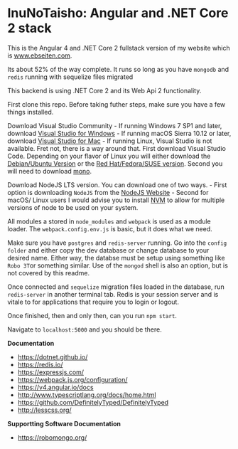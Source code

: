 # InuNoTaisho: Angular and .NET Core 2 stack

This is the Angular 4 and .NET Core 2 fullstack version of my website which is www.ebseiten.com.

Its about 52% of the way complete. It runs so long as you have `mongodb` and `redis` running with sequelize files migrated

This backend is using .NET Core 2 and its Web Api 2 functionality.

First clone this repo. Before taking futher steps, make sure you have a few things installed. 

Download Visual Studio Community 
    - If running Windows 7 SP1 and later, download [Visual Studio for Windows](https://www.visualstudio.com/thank-you-downloading-visual-studio/?sku=Community&rel=15) 
    - If running macOS Sierra 10.12 or later, download [Visual Studio for Mac](https://www.visualstudio.com/thank-you-downloading-visual-studio-mac/?sku=communitymac&rel=15#)
    - If running Linux, Visual Studio is not available. Fret not, there is a way around that. First download Visual Studio Code. 
      Depending on your flavor of Linux you will either download the [Debian/Ubuntu Version](https://code.visualstudio.com/docs/?dv=linux64_deb) or the [Red Hat/Fedora/SUSE version](https://code.visualstudio.com/docs/?dv=linux64_rpm). 
      Second you will need to download [mono](https://www.mono-project.com/download/stable/#download-lin).

Download NodeJS LTS version. You can download one of two ways. 
    - First option is downloading `NodeJS` from the [NodeJS Website](https://nodejs.org/en/)
    - Second for macOS/ Linux users I would advise you to install [NVM](https://github.com/creationix/nvm) to allow for multiple versions of node to be used on your system.

 All modules a stored in `node_modules` and `webpack` is used as a module loader. The `webpack.config.env.js` is basic, but it does what we need. 

 Make sure you have `postgres` and `redis-server` running. Go into the `config folder` and either copy the 
dev database or change database to your desired name. Either way, the databse must be setup using something like `Robo 3T`or something similar. Use of the `mongod` shell is also an option, but is not covered by this readme.

Once connected and `sequelize` migration files loaded in the database, run `redis-server` in another terminal tab. 
Redis is your session server and is vitale to for applications that require you to login or logout. 

Once finished, then and only then, can you run `npm start`.

Navigate to `localhost:5000` and you should be there. 

**Documentation**
- https://dotnet.github.io/
- https://redis.io/
- https://expressjs.com/
- https://webpack.js.org/configuration/
- https://v4.angular.io/docs
- http://www.typescriptlang.org/docs/home.html
- https://github.com/DefinitelyTyped/DefinitelyTyped
- http://lesscss.org/

**Supportting Software Documentation**
- https://robomongo.org/

